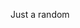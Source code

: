 Just a random 

<!---
marcobiscoto/marcobiscoto is a ✨ special ✨ repository because its `README.md` (this file) appears on your GitHub profile.
You can click the Preview link to take a look at your changes.
--->
